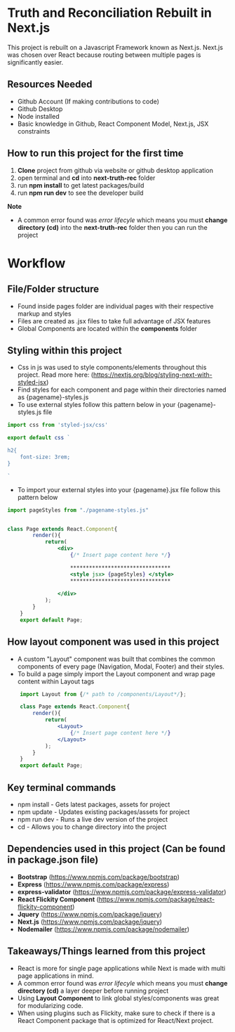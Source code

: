 # Truth and Reconciliation Rebuilt in Next.js
This project is rebuilt on a Javascript Framework known as Next.js. Next.js was chosen over React because routing between multiple pages is significantly easier. 


## Resources Needed
* Github Account (If making contributions to code)
* Github Desktop
* Node installed
* Basic knowledge in Github, React Component Model, Next.js, JSX constraints


## How to run this project for the first time
1. **Clone** project from github via website or github desktop application
2. open terminal and **cd** into **next-truth-rec** folder
3. run **npm install** to get latest packages/build
4. run **npm run dev** to see the developer build

**Note** 
* A common error found was *error lifecyle* which means you must **change directory (cd)** into the **next-truth-rec** folder then you can run the project


# Workflow
## File/Folder structure
* Found inside pages folder are individual pages with their respective markup and styles
* Files are created as .jsx files to take full advantage of JSX features
* Global Components are located within the **components** folder

## Styling within this project
* Css in js was used to style components/elements throughout this project. Read more here: (https://nextjs.org/blog/styling-next-with-styled-jsx)
* Find styles for each component and page within their directories named as {pagename}-styles.js
* To use external styles follow this pattern below in your {pagename}-styles.js file
```jsx
import css from 'styled-jsx/css'

export default css `

h2{
    font-size: 3rem;
}

`
```

* To import your external styles into your {pagename}.jsx file follow this pattern below

```jsx
import pageStyles from "./pagename-styles.js"


class Page extends React.Component{
        render(){
            return(
                <div>
                    {/* Insert page content here */}

                    ********************************
                    <style jsx> {pageStyles} </style>
                    ********************************
                    
                </div>
            );
        }
    }
    export default Page;

```

## How layout component was used in this project
* A custom "Layout" component was built that combines the common components of every page (Navigation, Modal, Footer) and their styles.
* To build a page simply import the Layout component and wrap page content within Layout tags
```jsx
    import Layout from {/* path to /components/Layout*/};

    class Page extends React.Component{
        render(){
            return(
                <Layout>
                    {/* Insert page content here */}
                </Layout>
            );
        }
    }
    export default Page;
```

## Key terminal commands
* npm install - Gets latest packages, assets for project
* npm update - Updates existing packages/assets for project
* npm run dev - Runs a live dev version of the project
* cd - Allows you to change directory into the project


## Dependencies used in this project (Can be found in package.json file)
* **Bootstrap** (https://www.npmjs.com/package/bootstrap)
* **Express** (https://www.npmjs.com/package/express)
* **express-validator** (https://www.npmjs.com/package/express-validator)
* **React Flickity Component** (https://www.npmjs.com/package/react-flickity-component)
* **Jquery** (https://www.npmjs.com/package/jquery)
* **Next.js** (https://www.npmjs.com/package/jquery)
* **Nodemailer** (https://www.npmjs.com/package/nodemailer)

## Takeaways/Things learned from this project
* React is more for single page applications while Next is made with multi page applications in mind.
* A common error found was *error lifecyle* which means you must **change directory (cd)** a layer deeper before running project 
* Using **Layout Component** to link global styles/components was great for modularizing code.
* When using plugins such as Flickity, make sure to check if there is a React Component package that is optimized for React/Next project.















